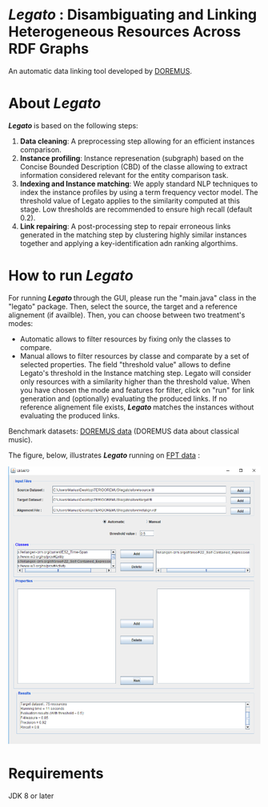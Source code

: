 # <b> <i> Legato </i> : Disambiguating and Linking Heterogeneous Resources Across RDF Graphs </b>

An automatic data linking tool developed by [DOREMUS][3].

<b> About <i> Legato </i> </b>
========
<b> <i> Legato </i> </b> is based on the following steps:
1. **Data cleaning**: A preprocessing step allowing for an efficient instances comparison.
2. **Instance profiling**: Instance represenation (subgraph) based on the Concise Bounded Description (CBD) of the classe allowing to extract information considered relevant for the entity comparison task.
3. **Indexing and Instance matching**: We apply standard NLP techniques to index the instance profiles by using a term frequency vector model. The threshold value of Legato applies to the similarity computed at this stage. Low thresholds are recommended to ensure high recall (default 0.2). 
4. **Link repairing**: A post-processing step to repair erroneous links generated in the matching step by clustering highly similar instances together and applying a key-identification adn ranking algorthims.

<b> How to run <i> Legato </i> </b>
========
For running <b> <i> Legato </i> </b> through the GUI, please run the "main.java" class in the "legato" package. Then, select the source, the target and a reference alignement (if availble). Then, you can choose between two treatment's modes:
- Automatic allows to filter resources by fixing only the classes to compare.
- Manual allows to filter resources by classe and comparate by a set of selected properties.
The field "threshold value" allows to define Legato's threshold in the Instance matching step. Legato will consider only resources with a similarity higher than the threshold value.
When you have chosen the mode and features for filter, click on "run" for link generation and (optionally) evaluating the produced links. If no reference alignement file exists, <b> <i> Legato </i> </b> matches the instances without evaluating the produced links.


Benchmark datasets: [DOREMUS data][1] (DOREMUS data about classical music).

The figure, below, illustrates <b> <i> Legato </i> </b>  running on [FPT data][2] :

![GUI](img/legato1.png)

<b> Requirements </b>
========
JDK 8 or later

[1]: https://github.com/DOREMUS-ANR/doremus-playground

[2]: https://github.com/DOREMUS-ANR/doremus-playground/tree/master/DS_FP

[3]: http://www.doremus.org/
